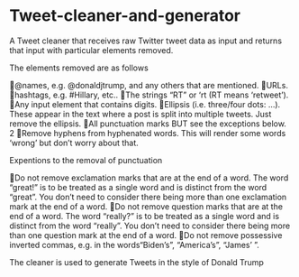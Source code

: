 # Tweet-cleaner-and-generator
A Tweet cleaner that receives raw Twitter tweet data as input and returns that input with particular elements removed.

The elements removed are as follows

@names, e.g. @donaldjtrump, and any others that are mentioned.
URLs.
hashtags, e.g. #Hillary, etc..
The strings “RT” or ‘rt (RT means ‘retweet’).
Any input element that contains digits.
Ellipsis (i.e. three/four dots: ...). These appear in the text where a post is split into multiple tweets.
Just remove the ellipsis.
All punctuation marks BUT see the exceptions below.
2
Remove hyphens from hyphenated words. This will render some words ‘wrong’ but don’t worry about
that.

Expentions to the removal of punctuation

Do not remove exclamation marks that are at the end of a word. The word “great!” is to be treated
as a single word and is distinct from the word “great”. You don’t need to consider there being more
than one exclamation mark at the end of a word.
Do not remove question marks that are at the end of a word. The word “really?” is to be treated as
a single word and is distinct from the word “really”. You don’t need to consider there being more
than one question mark at the end of a word.
Do not remove possessive inverted commas, e.g. in the words“Biden’s”, “America’s”, “James’ ”.

The cleaner is used to generate Tweets in the style of Donald Trump
